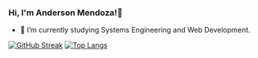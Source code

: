 ### Hi, I'm Anderson Mendoza!👋 


- 🌱 I’m currently studying Systems Engineering and Web Development.

[![GitHub Streak](https://streak-stats.demolab.com?user=andermendz&border_radius=15&background=EFEFEFFE)](https://git.io/streak-stats)
[![Top Langs](https://github-readme-stats.vercel.app/api/top-langs/?username=andermendz&layout=compact)](https://github.com/anuraghazra/github-readme-stats)
